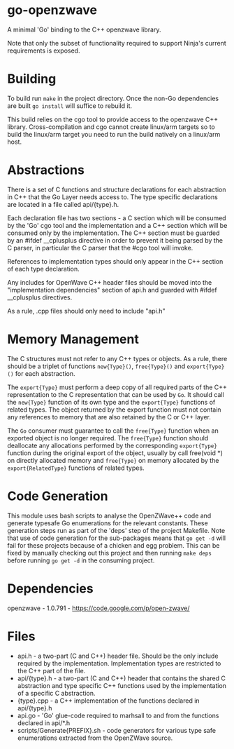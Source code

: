 go-openzwave
============
A minimal 'Go' binding to the C++ openzwave library.

Note that only the subset of functionality required to support Ninja's current requirements is exposed.

Building
========
To build run `make` in the project directory. Once the non-Go dependencies are built `go install` will suffice to rebuild it.

This build relies on the cgo tool to provide access to the openzwave C++ library. Cross-compilation and cgo cannot create linux/arm targets so to build
the linux/arm target you need to run the build natively on a linux/arm host.

Abstractions
============
There is a set of C functions and structure declarations for each abstraction in C++ that the Go Layer needs access to. The type specific declarations are located in a file called api/{type}.h. 

Each declaration file has two sections - a C section which will be consumed by the 'Go' cgo tool and the implementation and a C++ section which will be consumed only by the implementation. 
The C++ section must be guarded by an #ifdef __cplusplus directive in order to prevent it being parsed by the C parser, in particular the C parser that the #cgo tool will invoke.

References to implementation types should only appear in the C++ section of each type declaration.

Any includes for OpenWave C++ header files should be moved into the "implementation dependencies" section of api.h and guarded with #ifdef __cplusplus directives.

As a rule, .cpp files should only need to include "api.h"

Memory Management
=================
The C structures must not refer to any C++ types or objects. As a rule, there should be a triplet of functions `new{Type}()`, `free{Type}()` and `export{Type}()` for each abstraction.
 
The `export{Type}` must perform a deep copy of all required parts of the C++ representation to the C representation that can be used by `Go`. It should call the `new{Type}` function of its
own type and the `export{Type}` functions of related types. The object returned by the export function must not contain any references to memory that are also retained by the C or C++ layer.

The `Go` consumer must guarantee to call the `free{Type}` function when an exported object is no longer required. The `free{Type}` function should deallocate any allocations performed by the corresponding `export{Type}` function during the original export of the object, usually by call free(void *) on directly allocated memory and `free{Type}` on memory allocated by the `export{RelatedType}` functions
of related types.

Code Generation
===============
This module uses bash scripts to analyse the OpenZWave++ code and generate typesafe Go enumerations for the relevant constants. 
These generation steps run as part of the 'deps' step of the project Makefile. Note that use of code generation for the sub-packages means 
that `go get -d` will fail for these projects because of a chicken and egg problem. This can be fixed by manually checking out this project 
and then running `make deps` before running `go get -d` in the consuming project.

Dependencies
============
openzwave - 1.0.791 - https://code.google.com/p/open-zwave/

Files
=====
* api.h - a two-part (C and C++) header file. Should be the only include required by the implementation. Implementation types are restricted to the C++ part of the file.
* api/{type}.h - a two-part (C and C++) header that contains the shared C abstraction and type specific C++ functions used by the implementation of a specific C abstraction.
* {type}.cpp - a C++ implementation of the functions declared in api/{type}.h
* api.go - 'Go' glue-code required to marhsall to and from the functions declared in api/*.h
* scripts/Generate{PREFIX}.sh - code generators for various type safe enumerations extracted from the OpenZWave source.

